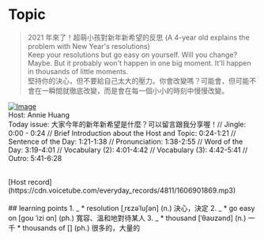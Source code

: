 # Topic

> 2021 年來了！超萌小孩對新年新希望的反思 (A 4-year old explains the problem with New Year's resolutions) <br>
> Keep your resolutions but go easy on yourself. Will you change? Maybe. But it probably won't happen in one big moment. It'll happen in thousands of little moments. <br>
> 堅持你的決心，但不要給自己太大的壓力。你會改變嗎？可能會，但可能不會在一瞬間就徹底改變，而是會在每一個小小的時刻中慢慢改變。 <br>

[![Image](https://thumbnail.voicetube.com/w/1280/h/720/Sn36cBi9v6A.jpg)](https://www.youtube.com/embed/Sn36cBi9v6A?rel=0&showinfo=0&cc_load_policy=0&controls=1&autoplay=1&iv_load_policy=3&playsinline=1&wmode=transparent&start=57&end=72&enablejsapi=1&origin=https://tw.voicetube.com&widgetid=1)<br>
Host: Annie Huang 
<br>Today issue: 大家今年的新年新希望是什麼？可以留言跟我分享喔！//
Jingle: 0:00 - 0:24 //
Brief Introduction about the Host and Topic: 0:24-1:21 //
Sentence of the Day: 1:21-1:38 //
Pronunciation: 1:38-2:55 //
Word of the Day: 3:19-4:01 //
Vocabulary (2): 4:01-4:42 //
Vocabulary (3): 4:42-5:41 //
Outro: 5:41-6:28

<br>
[Host record](https://cdn.voicetube.com/everyday_records/4811/1606901869.mp3)
<br><br>
## learning points
1. _
	* resolution [ˌrɛzəˈluʃən] (n.) 決心，決定
2. _
	* go easy on [goʊ ˈizi ɑn] (ph.) 寬容、溫和地對待某人
3. _
	* thousand [ˈθaʊzənd] (n.) 一千
	* thousands of [] (ph.) 很多的，大量的

